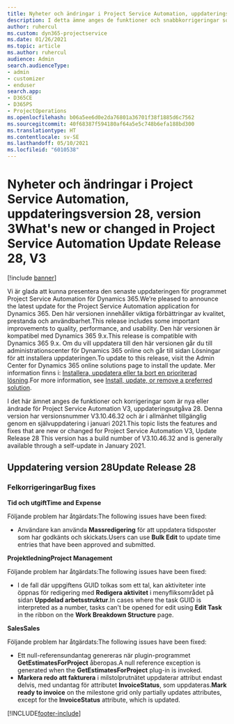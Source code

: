 ```yaml
---
title: Nyheter och ändringar i Project Service Automation, uppdateringsversion 28, version 3
description: I detta ämne anges de funktioner och snabbkorrigeringar som finns tillgängliga i Project Service Automation, uppdateringsversion 28, V3.
author: ruhercul
ms.custom: dyn365-projectservice
ms.date: 01/26/2021
ms.topic: article
ms.author: ruhercul
audience: Admin
search.audienceType:
- admin
- customizer
- enduser
search.app:
- D365CE
- D365PS
- ProjectOperations
ms.openlocfilehash: b06a5ee6d0e2da76801a36701f38f1885d6c7562
ms.sourcegitcommit: 40f68387f594180af64a5e5c748b6efa188bd300
ms.translationtype: HT
ms.contentlocale: sv-SE
ms.lasthandoff: 05/10/2021
ms.locfileid: "6010538"
---
```

# <a name="whats-new-or-changed-in-project-service-automation-update-release-28-v3"></a><span data-ttu-id="e4589-103">Nyheter och ändringar i Project Service Automation, uppdateringsversion 28, version 3</span><span class="sxs-lookup"><span data-stu-id="e4589-103">What's new or changed in Project Service Automation Update Release 28, V3</span></span>

[!include [banner](../includes/psa-now-project-operations.md)]

<span data-ttu-id="e4589-104">Vi är glada att kunna presentera den senaste uppdateringen för programmet Project Service Automation för Dynamics 365.</span><span class="sxs-lookup"><span data-stu-id="e4589-104">We’re pleased to announce the latest update for the Project Service Automation application for Dynamics 365.</span></span> <span data-ttu-id="e4589-105">Den här versionen innehåller viktiga förbättringar av kvalitet, prestanda och användbarhet.</span><span class="sxs-lookup"><span data-stu-id="e4589-105">This release includes some important improvements to quality, performance, and usability.</span></span> <span data-ttu-id="e4589-106">Den här versionen är kompatibel med Dynamics 365 9.x.</span><span class="sxs-lookup"><span data-stu-id="e4589-106">This release is compatible with Dynamics 365 9.x.</span></span> <span data-ttu-id="e4589-107">Om du vill uppdatera till den här versionen går du till administrationscenter för Dynamics 365 online och går till sidan Lösningar för att installera uppdateringen.</span><span class="sxs-lookup"><span data-stu-id="e4589-107">To update to this release, visit the Admin Center for Dynamics 365 online solutions page to install the update.</span></span> <span data-ttu-id="e4589-108">Mer information finns i: [Installera, uppdatera eller ta bort en prioriterad lösning](/power-platform/admin/install-remove-preferred-solution).</span><span class="sxs-lookup"><span data-stu-id="e4589-108">For more information, see [Install, update, or remove a preferred solution](/power-platform/admin/install-remove-preferred-solution).</span></span>

<span data-ttu-id="e4589-109">I det här ämnet anges de funktioner och korrigeringar som är nya eller ändrade för Project Service Automation V3, uppdateringsutgåva 28. Denna version har versionsnummer V3.10.46.32 och är i allmänhet tillgänglig genom en självuppdatering i januari 2021.</span><span class="sxs-lookup"><span data-stu-id="e4589-109">This topic lists the features and fixes that are new or changed for Project Service Automation V3, Update Release 28 This version has a build number of V3.10.46.32 and is generally available through a self-update in January 2021.</span></span>

## <a name="update-release-28"></a><span data-ttu-id="e4589-110">Uppdatering version 28</span><span class="sxs-lookup"><span data-stu-id="e4589-110">Update Release 28</span></span>

### <a name="bug-fixes"></a><span data-ttu-id="e4589-111">Felkorrigeringar</span><span class="sxs-lookup"><span data-stu-id="e4589-111">Bug fixes</span></span>

<span data-ttu-id="e4589-112">**Tid och utgift**</span><span class="sxs-lookup"><span data-stu-id="e4589-112">**Time and Expense**</span></span>

<span data-ttu-id="e4589-113">Följande problem har åtgärdats:</span><span class="sxs-lookup"><span data-stu-id="e4589-113">The following issues have been fixed:</span></span>

- <span data-ttu-id="e4589-114">Användare kan använda **Massredigering** för att uppdatera tidsposter som har godkänts och skickats.</span><span class="sxs-lookup"><span data-stu-id="e4589-114">Users can use **Bulk Edit** to update time entries that have been approved and submitted.</span></span>

<span data-ttu-id="e4589-115">**Projektledning**</span><span class="sxs-lookup"><span data-stu-id="e4589-115">**Project Management**</span></span>

<span data-ttu-id="e4589-116">Följande problem har åtgärdats:</span><span class="sxs-lookup"><span data-stu-id="e4589-116">The following issues have been fixed:</span></span>

- <span data-ttu-id="e4589-117">I de fall där uppgiftens GUID tolkas som ett tal, kan aktiviteter inte öppnas för redigering med **Redigera aktivitet** i menyfliksområdet på sidan **Uppdelad arbetsstruktur**.</span><span class="sxs-lookup"><span data-stu-id="e4589-117">In cases where the task GUID is interpreted as a number, tasks can't be opened for edit using **Edit Task** in the ribbon on the **Work Breakdown Structure** page.</span></span>

<span data-ttu-id="e4589-118">**Sales**</span><span class="sxs-lookup"><span data-stu-id="e4589-118">**Sales**</span></span>

<span data-ttu-id="e4589-119">Följande problem har åtgärdats:</span><span class="sxs-lookup"><span data-stu-id="e4589-119">The following issues have been fixed:</span></span>

- <span data-ttu-id="e4589-120">Ett null-referensundantag genereras när plugin-programmet **GetEstimatesForProject** åberopas.</span><span class="sxs-lookup"><span data-stu-id="e4589-120">A null reference exception is generated when the **GetEstimatesForProject** plug-in is invoked.</span></span>
- <span data-ttu-id="e4589-121">**Markera redo att fakturera** i milstolprutnätet uppdaterar attribut endast delvis, med undantag för attributet **InvoiceStatus**, som uppdateras.</span><span class="sxs-lookup"><span data-stu-id="e4589-121">**Mark ready to invoice** on the milestone grid only partially updates attributes, except for the **InvoiceStatus** attribute, which is updated.</span></span>



[!INCLUDE[footer-include](../includes/footer-banner.md)]